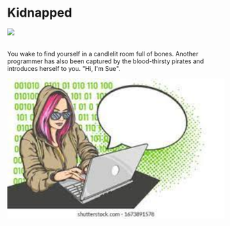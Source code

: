 
# Kidnapped


<img src="images/bones.png" width="500"><br/><br/>

You wake to find yourself in a candlelit room full of bones. Another programmer has also been captured by the blood-thirsty pirates and introduces herself to you.
"Hi, I'm Sue".

<img src="images/woman-hacker.jpeg" width="500"><br/><br/>
